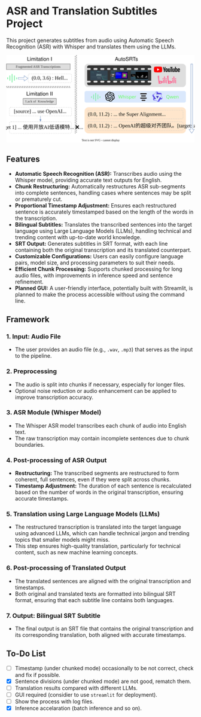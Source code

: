 # ASR and Translation Subtitles Project

This project generates subtitles from audio using Automatic Speech Recognition (ASR) with Whisper and translates them using the LLMs.

![](./assets/pics/overview.svg)

## Features

- **Automatic Speech Recognition (ASR):** Transcribes audio using the Whisper model, providing accurate text outputs for English.
- **Chunk Restructuring:** Automatically restructures ASR sub-segments into complete sentences, handling cases where sentences may be split or prematurely cut.
- **Proportional Timestamp Adjustment:** Ensures each restructured sentence is accurately timestamped based on the length of the words in the transcription.
- **Bilingual Subtitles:** Translates the transcribed sentences into the target language using Large Language Models (LLMs), handling technical and trending content with up-to-date world knowledge.
- **SRT Output:** Generates subtitles in SRT format, with each line containing both the original transcription and its translated counterpart.
- **Customizable Configurations:** Users can easily configure language pairs, model size, and processing parameters to suit their needs.
- **Efficient Chunk Processing:** Supports chunked processing for long audio files, with improvements in inference speed and sentence refinement.
- **Planned GUI:** A user-friendly interface, potentially built with Streamlit, is planned to make the process accessible without using the command line.

## Framework

### 1. **Input: Audio File**

- The user provides an audio file (e.g., `.wav`, `.mp3`) that serves as the input to the pipeline.

### 2. **Preprocessing**

- The audio is split into chunks if necessary, especially for longer files.
- Optional noise reduction or audio enhancement can be applied to improve transcription accuracy.

### 3. **ASR Module (Whisper Model)**

- The Whisper ASR model transcribes each chunk of audio into English text.
- The raw transcription may contain incomplete sentences due to chunk boundaries.

### 4. **Post-processing of ASR Output**

- **Restructuring:** The transcribed segments are restructured to form coherent, full sentences, even if they were split across chunks.
- **Timestamp Adjustment:** The duration of each sentence is recalculated based on the number of words in the original transcription, ensuring accurate timestamps.

### 5. **Translation using Large Language Models (LLMs)**

- The restructured transcription is translated into the target language using advanced LLMs, which can handle technical jargon and trending topics that smaller models might miss.
- This step ensures high-quality translation, particularly for technical content, such as new machine learning concepts.

### 6. **Post-processing of Translated Output**

- The translated sentences are aligned with the original transcription and timestamps.
- Both original and translated texts are formatted into bilingual SRT format, ensuring that each subtitle line contains both languages.

### 7. **Output: Bilingual SRT Subtitle**

- The final output is an SRT file that contains the original transcription and its corresponding translation, both aligned with accurate timestamps.

## To-Do List

- [ ] Timestamp (under chunked mode) occasionally to be not correct, check and fix if possible. 
- [x] Sentence divisions (under chunked mode) are not good, rematch them.
- [ ] Translation results compared with different LLMs.
- [ ] GUI required (considier to use `streamlit` for deployment).
- [ ] Show the process with log files.
- [x] Inference accelaration (batch inference and so on).
